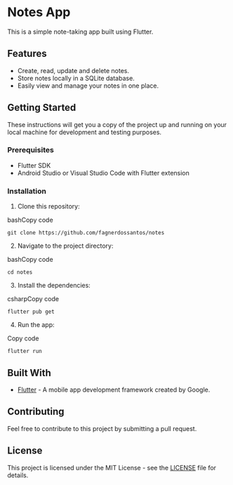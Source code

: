 # Notes App

This is a simple note-taking app built using Flutter.

## Features

-   Create, read, update and delete notes.
-   Store notes locally in a SQLite database.
-   Easily view and manage your notes in one place.

## Getting Started

These instructions will get you a copy of the project up and running on your local machine for development and testing purposes.

### Prerequisites

-   Flutter SDK
-   Android Studio or Visual Studio Code with Flutter extension

### Installation

1.  Clone this repository:

bashCopy code

```
git clone https://github.com/fagnerdossantos/notes
  ```

2.  Navigate to the project directory:

bashCopy code

`cd notes` 

3.  Install the dependencies:

csharpCopy code

`flutter pub get` 

4.  Run the app:

Copy code

`flutter run` 

## Built With

-   [Flutter](https://flutter.dev/) - A mobile app development framework created by Google.

## Contributing

Feel free to contribute to this project by submitting a pull request.

## License

This project is licensed under the MIT License - see the [LICENSE](https://chat.openai.com/chat/LICENSE) file for details.